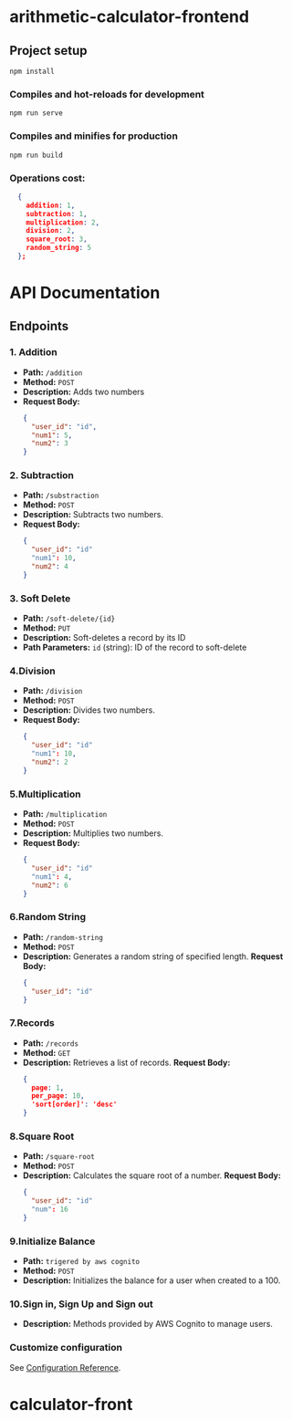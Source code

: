 # arithmetic-calculator-frontend

## Project setup
```
npm install
```

### Compiles and hot-reloads for development
```
npm run serve
```

### Compiles and minifies for production
```
npm run build
```

### Operations cost:
```json
  {
    addition: 1,
    subtraction: 1,
    multiplication: 2,
    division: 2,
    square_root: 3,
    random_string: 5
  };
```
# API Documentation

## Endpoints

### 1. Addition
- **Path:** `/addition`
- **Method:** `POST`
- **Description:** Adds two numbers
- **Request Body:**
  ```json
  {
    "user_id": "id",
    "num1": 5,
    "num2": 3
  }
### 2. Subtraction
- **Path:** `/substraction`
- **Method:** `POST`
- **Description:** Subtracts two numbers.
- **Request Body:**
  ```json
  {
    "user_id": "id"
    "num1": 10,
    "num2": 4
  }
### 3. Soft Delete
- **Path:** `/soft-delete/{id}`
- **Method:** `PUT`
- **Description:** Soft-deletes a record by its ID
- **Path Parameters:** `id` (string): ID of the record to soft-delete

### 4.Division
- **Path:** `/division`
- **Method:** `POST`
- **Description:** Divides two numbers.
- **Request Body:**
  ```json
  {
    "user_id": "id"
    "num1": 10,
    "num2": 2
  }

### 5.Multiplication
- **Path:** `/multiplication`
- **Method:** `POST`
- **Description:** Multiplies two numbers.
- **Request Body:**
  ```json
  {
    "user_id": "id"
    "num1": 4,
    "num2": 6
  }

### 6.Random String
- **Path:** `/random-string`
- **Method:** `POST`
- **Description:** Generates a random string of specified length.
**Request Body:**
  ```json
  {
    "user_id": "id"
  }

### 7.Records
- **Path:** `/records`
- **Method:** `GET`
- **Description:** Retrieves a list of records.
**Request Body:**
  ```json
  {
    page: 1,
    per_page: 10,
    'sort[order]': 'desc'
  }

### 8.Square Root
- **Path:** `/square-root`
- **Method:** `POST`
- **Description:** Calculates the square root of a number.
**Request Body:**
  ```json
  {
    "user_id": "id"
    "num": 16
  }

### 9.Initialize Balance
- **Path:** `trigered by aws cognito`
- **Method:** `POST`
- **Description:** Initializes the balance for a user when created to a 100.

### 10.Sign in, Sign Up and Sign out
- **Description:** Methods provided by AWS Cognito to manage users.


### Customize configuration
See [Configuration Reference](https://cli.vuejs.org/config/).
# calculator-front
